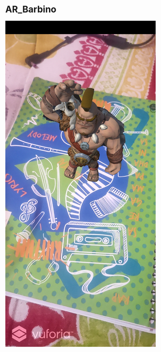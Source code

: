 # AR_Barbino
![](/Barbarian/Screenshot_2020-09-17-06-00-17-18_ed27b94844a69f31af57252a53e59163.jpg)
